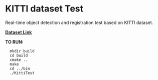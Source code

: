 # KITTI dataset Test
Real-time object detection and registration test based on KITTI dataset.

**[Dataset Link](https://s3.eu-central-1.amazonaws.com/avg-kitti/raw_data/2011_09_26_drive_0005/2011_09_26_drive_0005_sync.zip)**

**TO RUN:**
```
  mkdir build
  cd build
  cmake ..
  make
  cd ../bin
  ./KittiTest
```
